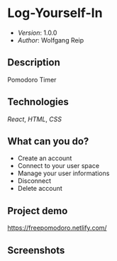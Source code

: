 # Log-Yourself-In

* *Version*: 1.0.0
* *Author*: Wolfgang Reip

Description
----
Pomodoro Timer 

Technologies
----
*React*, *HTML*, *CSS*

What can you do?
----
* Create an account
* Connect to your user space
* Manage your user informations
* Disconnect
* Delete account

Project demo 
----

https://freepomodoro.netlify.com/

Screenshots
----


